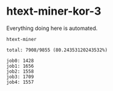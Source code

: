 # htext-miner-kor-3

Everything doing here is automated.

```
htext-miner

total: 7908/9855 (80.24353120243532%)

job0: 1428
job1: 1656
job2: 1558
job3: 1709
job4: 1557
```